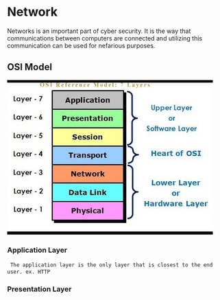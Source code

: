# Network

Networks is an important part of cyber security. It is the way that communications between computers are connected and utilizing this communication can be used for nefarious purposes.

## OSI Model



![OSI Model](../../.gitbook/assets/help.jpg)

### Application Layer

     The application layer is the only layer that is closest to the end user. ex. HTTP

### Presentation Layer

    









